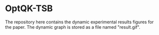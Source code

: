# OptQK-TSB
The repository here contains the dynamic experimental results figures for the paper. The dynamic graph is stored as a file named "result.gif".

